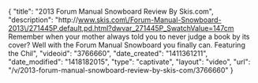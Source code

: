 {
    "title": "2013 Forum Manual Snowboard Review By Skis.com",
    "description": "http:\/\/www.skis.com\/Forum-Manual-Snowboard-2013\/271445P,default,pd.html?dwvar_271445P_SwatchValue=147cm  Remember when your mother always told you to never judge a book by its cover? Well with the Forum Manual Snowboard you finally can. Featuring the Chil",
    "videoid": "3766660",
    "date_created": "1411361211",
    "date_modified": "1418182015",
    "type": "captivate",
    "layout": "video",
    "url": "\/v\/2013-forum-manual-snowboard-review-by-skis-com\/3766660"
}